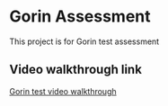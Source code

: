 # Gorin Assessment

This project is for Gorin test assessment

## Video walkthrough link

[Gorin test video walkthrough](https://www.loom.com/share/e78ba392b630467aa8c4ca7df5c4356a)
